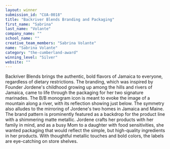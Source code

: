 ```yaml
---
layout: winner
submission_id: "CUA-0018"
title: "Backriver Blends Branding and Packaging"
first_name: "Sabrina"
last_name: "Volante"
company_name: ""
school_name: ""
creative_team_members: "Sabrina Volante"
name: "Sabrina Volante"
category: "the-cumberland-award"
winning_level: "Silver"
website: ""
---
```


Backriver Blends brings the authentic, bold flavors of Jamaica to everyone, regardless of dietary restrictions. The branding, which was inspired by Founder Jordene's childhood growing up among the hills and rivers of Jamaica, came to life through the packaging for her two signature marinades. The B/B monogram icon is meant to evoke the image of a mountain along a river, with its reflection showing just below. The symmetry also alludes to the mirroring of Jordene's two homes in Jamaica and Maine. The brand pattern is prominently featured as a backdrop for the product line with a shimmering matte metallic. Jordene crafts her products with her family in mind, and as a busy Mom to a daughter with food sensitivities, she wanted packaging that would reflect the simple, but high-quality ingredients in her products. With thoughtful metallic touches and bold colors, the labels are eye-catching on store shelves.

